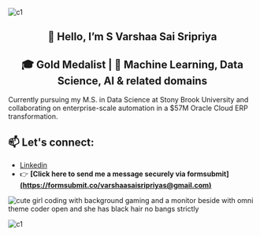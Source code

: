 ![c1](https://github.com/user-attachments/assets/796077c5-3157-41dd-8944-576da343d44c)

<div align="center">
  
## 👋 Hello, I’m S Varshaa Sai Sripriya

## 🎓 Gold Medalist | 🤖 Machine Learning, Data Science, AI & related domains 

</div> 

Currently pursuing my M.S. in Data Science at Stony Brook University and collaborating on enterprise-scale automation in a $57M Oracle Cloud ERP transformation.
  
## 📫 Let's connect: 

- [Linkedin](https://www.linkedin.com/in/varshaasaisheshadhri/)
- 👉 **[Click here to send me a message securely via formsubmit][(https://formsubmit.co/varshaasaisripriyas@gmail.com)](https://forms.gle/4he63uTbjhTcTU5t5)**


![cute girl coding with background gaming and a monitor beside with omni theme coder open and she has black hair no bangs strictly](https://github.com/user-attachments/assets/71a646ee-db7d-47a4-8a87-fd668e1298a3)

![c1](https://github.com/user-attachments/assets/796077c5-3157-41dd-8944-576da343d44c)
<!---
S-Varshaa-Sai-Sripriya/S-Varshaa-Sai-Sripriya is a ✨ special ✨ repository because its `README.md` (this file) appears on your GitHub profile.
You can click the Preview link to take a look at your changes.
--->
